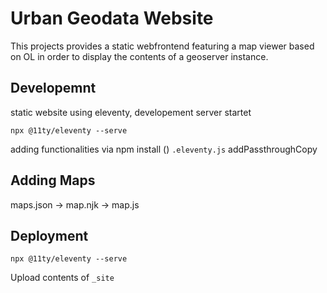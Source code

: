 # Urban Geodata Website

This projects provides a static webfrontend featuring a map viewer based on OL in order to display the contents of a geoserver instance.

## Developemnt

static website using eleventy, developement server startet 
```
npx @11ty/eleventy --serve
```

adding functionalities via npm install ()
`.eleventy.js` addPassthroughCopy

## Adding Maps

maps.json -> map.njk -> map.js

## Deployment 

```
npx @11ty/eleventy --serve
```
 Upload contents of `_site` 
